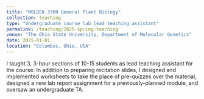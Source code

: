 ```yaml
---
title: "MOLGEN 3300 General Plant Biology"
collection: teaching
type: "Undergraduate course lab lead teaching assistant"
permalink: /teaching/2025-spring-teaching
venue: "The Ohio State University, Department of Molecular Genetics"
date: 2025-01-01
location: "Columbus, Ohio, USA"
---
```

I taught 3, 3-hour sections of 10-15 students as lead teaching assistant for the course. In addition to preparing recitation slides, I designed and implemented worksheets to take the place of pre-quizzes over the material, designed a new lab report assignment for a previously-planned module, and oversaw an undergraduate TA. 
